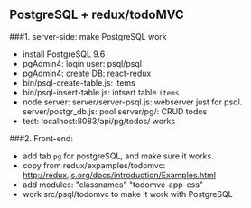 ## PostgreSQL + redux/todoMVC

###1. server-side: make PostgreSQL work

- install PostgreSQL 9.6
- pgAdmin4: login user: psql/psql
- pgAdmin4: create DB: react-redux
- bin/psql-create-table.js: items 
- bin/psql-insert-table.js: intsert table `items`
- node server:
  server/server-psql.js: webserver just for psql.
  server/postgr_db.js: pool
  server/pg/: CRUD todos 
- test: localhost:8083/api/pg/todos/ works

###2. Front-end:

- add tab `pg` for postgreSQL, and make sure it works.
- copy from redux/expamples/todomvc: http://redux.js.org/docs/introduction/Examples.html
- add modules:
  "classnames"
  "todomvc-app-css"
- work src/psql/todomvc to make it work with PostgreSQL
